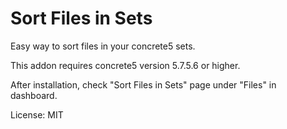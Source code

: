 # Sort Files in Sets

Easy way to sort files in your concrete5 sets.

This addon requires concrete5 version 5.7.5.6 or higher.

After installation, check "Sort Files in Sets" page under "Files" in dashboard.

License: MIT
